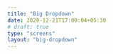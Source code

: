 ```yaml
---
title: "Big Dropdown"
date: 2020-12-21T17:00:04+05:30
# draft: true
type: "screens"
layout: "big-dropdown"
---
```


